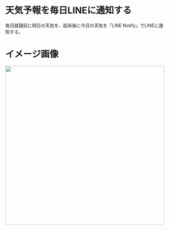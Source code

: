 # 天気予報を毎日LINEに通知する

毎日就寝前に明日の天気を、起床後に今日の天気を「LINE Notify」でLINEに通知する。

# イメージ画像
<img width="500" src="https://user-images.githubusercontent.com/63177307/117232840-f674b500-ae5c-11eb-8360-b510a437e777.jpeg">
